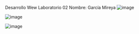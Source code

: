 Desarrollo Wew
Laboratorio 02 
Nombre: García Mireya
![image](https://github.com/user-attachments/assets/9f22c78e-a6dc-4222-9422-f118f7e2ad9e)

![image](https://github.com/user-attachments/assets/66a5fd91-7764-47ed-b105-1a79b57d0dd9)

![image](https://github.com/user-attachments/assets/88350f64-0f0e-4272-87ba-da42088b9637)



